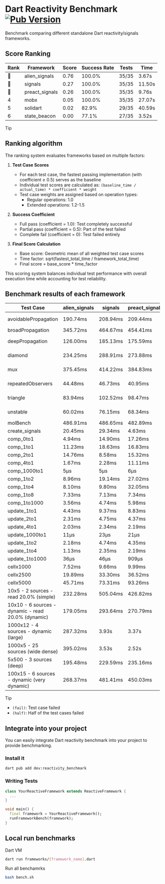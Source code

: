 # Dart Reactivity Benchmark [![Pub Version](https://img.shields.io/pub/v/reactivity_benchmark)](https://pub.dev/packages/reactivity_benchmark)

Benchmark comparing different standalone Dart reactivity/signals frameworks.

## Score Ranking

<!-- ranking start -->
| Rank | Framework | Score | Success Rate | Tests | Time |
|------|-----------|-------|--------------|-------|------|
| 🥇 | alien_signals | 0.76 | 100.0% | 35/35 | 3.67s |
| 🥈 | signals | 0.27 | 100.0% | 35/35 | 11.50s |
| 🥉 | preact_signals | 0.26 | 100.0% | 35/35 | 9.76s |
| 4 | mobx | 0.05 | 100.0% | 35/35 | 27.07s |
| 5 | solidart | 0.02 | 82.9% | 29/35 | 40.59s |
| 6 | state_beacon | 0.00 | 77.1% | 27/35 | 3.52s |

<!-- ranking end -->

> [!TIP]
> ## Ranking algorithm
>
> The ranking system evaluates frameworks based on multiple factors:
>
> 1. **Test Case Scores**
>    - For each test case, the fastest passing implementation (with coefficient ≥ 0.5) serves as the baseline
>    - Individual test scores are calculated as: `(baseline_time / actual_time) * coefficient * weight`
>    - Test case weights are assigned based on operation types:
>      - Regular operations: 1.0
>      - Extended operations: 1.2-1.5
>
> 2. **Success Coefficient**
>    - Full pass (coefficient = 1.0): Test completely successful
>    - Partial pass (coefficient = 0.5): Part of the test failed
>    - Complete fail (coefficient = 0): Test failed entirely
>
> 3. **Final Score Calculation**
>    - Base score: Geometric mean of all weighted test case scores
>    - Time factor: sqrt(fastest_total_time / framework_total_time)
>    - Final score = base_score * time_factor
>
> This scoring system balances individual test performance with overall execution time while accounting for test reliability.

## Benchmark results of each framework

<!-- test-case start -->
| Test Case | alien_signals | signals | preact_signals | solidart | state_beacon | mobx |
|---|---|---|---|---|---|---|
| avoidablePropagation | 190.74ms | 208.94ms | 209.44ms | 2.28s | 164.73ms (fail) | 2.27s |
| broadPropagation | 345.72ms | 464.67ms | 454.41ms | 5.72s | 7.80ms (fail) | 4.34s |
| deepPropagation | 126.00ms | 185.13ms | 175.59ms | 2.10s | 141.16ms (fail) | 1.56s |
| diamond | 234.25ms | 288.91ms | 273.88ms | 3.63s | 197.10ms (fail) | 2.41s |
| mux | 375.45ms | 414.22ms | 384.83ms | 2.10s | 193.68ms (fail) | 1.81s |
| repeatedObservers | 44.48ms | 46.73ms | 40.95ms | 223.03ms | 53.60ms (fail) | 237.66ms |
| triangle | 83.94ms | 102.52ms | 98.47ms | 1.19s | 77.28ms (fail) | 766.34ms |
| unstable | 60.02ms | 76.15ms | 68.34ms | 370.24ms | 342.71ms (fail) | 361.24ms |
| molBench | 486.91ms | 486.65ms | 482.89ms | 1.76s | 917μs | 588.63ms |
| create_signals | 20.45ms | 29.34ms | 4.63ms | 73.68ms | 69.00ms | 65.04ms |
| comp_0to1 | 4.94ms | 14.90ms | 17.26ms | 30.48ms | 50.75ms | 21.98ms |
| comp_1to1 | 11.23ms | 18.63ms | 16.83ms | 48.26ms | 54.21ms | 23.86ms |
| comp_2to1 | 14.76ms | 8.58ms | 15.32ms | 22.06ms | 33.64ms | 9.94ms |
| comp_4to1 | 1.67ms | 2.28ms | 11.11ms | 12.40ms | 17.05ms | 24.44ms |
| comp_1000to1 | 5μs | 5μs | 6μs | 1.91ms | 45μs | 15μs |
| comp_1to2 | 8.96ms | 19.14ms | 27.02ms | 26.12ms | 46.95ms | 35.77ms |
| comp_1to4 | 8.10ms | 9.80ms | 32.05ms | 31.77ms | 47.73ms | 19.52ms |
| comp_1to8 | 7.33ms | 7.13ms | 7.34ms | 21.85ms | 45.57ms | 21.38ms |
| comp_1to1000 | 3.56ms | 4.74ms | 5.98ms | 18.83ms | 40.59ms | 16.00ms |
| update_1to1 | 4.43ms | 9.37ms | 8.83ms | 43.44ms | 7.25ms | 25.54ms |
| update_2to1 | 2.31ms | 4.75ms | 4.37ms | 21.43ms | 2.89ms | 14.07ms |
| update_4to1 | 2.03ms | 2.34ms | 2.19ms | 10.76ms | 1.65ms | 7.32ms |
| update_1000to1 | 11μs | 23μs | 21μs | 114μs | 14μs | 69μs |
| update_1to2 | 2.18ms | 4.74ms | 4.35ms | 21.77ms | 5.53ms | 11.58ms |
| update_1to4 | 1.13ms | 2.35ms | 2.19ms | 10.96ms | 1.47ms | 5.27ms |
| update_1to1000 | 36μs | 46μs | 909μs | 213μs | 410μs | 164μs |
| cellx1000 | 7.52ms | 9.66ms | 9.99ms | 159.55ms | 5.26ms | 67.94ms |
| cellx2500 | 19.89ms | 33.30ms | 36.52ms | 479.94ms | 19.68ms | 254.29ms |
| cellx5000 | 45.71ms | 73.31ms | 93.26ms | 1.15s | 55.45ms | 554.88ms |
| 10x5 - 2 sources - read 20.0% (simple) | 232.28ms | 505.04ms | 426.82ms | 2.72s (partial) | 261.94ms | 1.98s |
| 10x10 - 6 sources - dynamic - read 20.0% (dynamic) | 179.05ms | 293.64ms | 270.79ms | 2.44s (partial) | 206.97ms | 1.52s |
| 1000x12 - 4 sources - dynamic (large) | 287.32ms | 3.93s | 3.37s | 4.07s (partial) | 345.52ms | 1.78s |
| 1000x5 - 25 sources (wide dense) | 395.02ms | 3.53s | 2.52s | 4.98s (partial) | 521.75ms | 3.46s |
| 5x500 - 3 sources (deep) | 195.48ms | 229.59ms | 235.16ms | 2.03s (partial) | 232.87ms | 1.12s |
| 100x15 - 6 sources - dynamic (very dynamic) | 268.37ms | 481.41ms | 450.03ms | 2.80s (partial) | 265.46ms | 1.69s |

<!-- test-case end -->

> [!TIP]
> - `(fail)`: Test case failed
> - `(half)`: Half of the test cases failed

## Integrate into your project

You can easily integrate Dart reactivity benchmark into your project to provide benchmarking.

### Install it

```bash
dart pub add dev:reactivity_benchmark
```

### Writing Tests

```dart
class YourReactiveFramework extends ReactiveFramework {
  ...
}

void main() {
  final framework = YourReactiveFramework();
  runFrameworkBench(framework);
}
```

## Local run benchmarks

Dart VM
```bash
dart run frameworks/[framework_name].dart
```

Run all benchamrks
```bash
bash bench.sh
```
